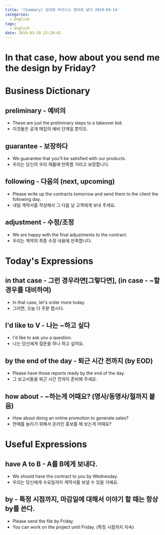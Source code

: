 ```yaml
---
title: '[Summary] 김과장 비즈니스 영어로 날다 2019-03-14'
categories:
  - English
tags:
  - English
date: 2019-03-20 23:29:42
---
```


# In that case, how about you send me the design by Friday?

# Business Dictionary

## preliminary - 예비의
- These are just the preliminary steps to a takeover bid.
- 이것들은 공개 매입의 예비 단계일 뿐이오.

## guarantee - 보장하다
- We guarantee that you'll be satisfied with our products.
- 우리는 당신의 우리 제품에 만족할 거라고 보장합니다.

## following - 다음의 (next, upcoming)
- Please write up the contracts tomorrow and send them to the client the following day.
- 내일 계약서를 작성해서 그 다음 날 고객에게 보내 주세요.

## adjustment - 수정/조정
- We are happy with the final adjustments to the contract.
- 우리는 계약의 최종 수정 내용에 만족합니다.

# Today's Expressions

## in that case - 그런 경우라면[그렇다면], (in case - ~할 경우를 대비하여)
- In that case, let's order more today.
- 그러면, 오늘 더 주문 합시다.

## I'd like to V - 나는 ~하고 싶다
- I'd like to ask you a question.
- 나는 당신에게 질문을 하나 하고 싶어요.

## by the end of the day - 퇴근 시간 전까지 (by EOD)
- Please have those reports ready by the end of the day.
- 그 보고서들을 퇴근 시간 전까지 준비해 주세요.

## how about - ~하는게 어때요? (명사/동명사/절까지 붙음)
- How about doing an online promotion to generate sales?
- 판매를 늘리기 위해서 온라인 홍보를 해 보는게 어때요?

# Useful Expressions

## have A to B - A를 B에게 보내다.
- We should have the contract to you by Wednesday.
- 우리는 당신에게 수요일까지 계약서를 보낼 수 있을 거예요.

## by - 특정 시점까지, 마감일에 대해서 이야기 할 때는 항상 by를 쓴다.
- Please send the file by Friday.
- You can work on the project until Friday. (특정 시점까지 지속) 

